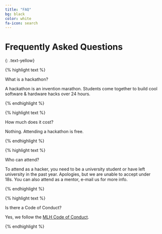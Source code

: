 ```yaml
---
title: "FAQ"
bg: black
color: white
fa-icon: search
---
```


# Frequently Asked Questions
{: .text-yellow}


{% highlight text %}

What is a hackathon?

A hackathon is an invention marathon.
Students come together to build cool software & hardware hacks over 24 hours.


{% endhighlight %}


{% highlight text %}

How much does it cost?

Nothing. Attending a hackathon is free.

{% endhighlight %}


{% highlight text %}

Who can attend?

To attend as a hacker, you need to be a university student or have left university
in the past year. Apologies, but we are unable to accept under 18s. You can also attend as a
mentor, e-mail us for more info.

{% endhighlight %}


{% highlight text %}

Is there a Code of Conduct?

Yes, we follow the [MLH Code of Conduct](http://mlh.io/code-of-conduct).

{% endhighlight %}


